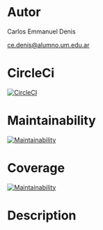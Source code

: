 # Autor

Carlos Emmanuel Denis

ce.denis@alumno.um.edu.ar

# CircleCi
[![CircleCI](https://dl.circleci.com/status-badge/img/gh/um-computacion-tm/ajedrez-2024-Emmanuel2622/tree/main.svg?style=svg)](https://dl.circleci.com/status-badge/redirect/gh/um-computacion-tm/ajedrez-2024-Emmanuel2622/tree/main)

# Maintainability
[![Maintainability](https://api.codeclimate.com/v1/badges/68ee2052845e730b851a/maintainability)](https://codeclimate.com/github/um-computacion-tm/ajedrez-2024-Emmanuel2622/maintainability)

# Coverage
[![Maintainability](https://api.codeclimate.com/v1/badges/68ee2052845e730b851a/maintainability)](https://codeclimate.com/github/um-computacion-tm/ajedrez-2024-Emmanuel2622/maintainability)

# Description

